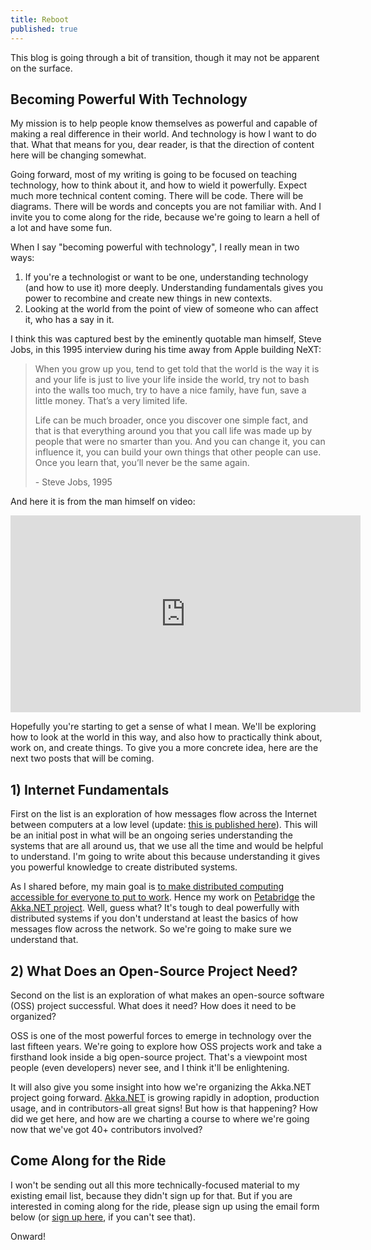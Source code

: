 ```yaml
---
title: Reboot
published: true
---
```

This blog is going through a bit of transition, though it may not be apparent on the surface.

## Becoming Powerful With Technology
My mission is to help people know themselves as powerful and capable of making a real difference in their world. And technology is how I want to do that. What that means for you, dear reader, is that the direction of content here will be changing somewhat.

Going forward, most of my writing is going to be focused on teaching technology, how to think about it, and how to wield it powerfully. Expect much more technical content coming. There will be code. There will be diagrams. There will be words and concepts you are not familiar with. And I invite you to come along for the ride, because we're going to learn a hell of a lot and have some fun.

When I say "becoming powerful with technology", I really mean in two ways:

1. If you're a technologist or want to be one, understanding technology (and how to use it) more deeply. Understanding fundamentals gives you power to recombine and create new things in new contexts.
2. Looking at the world from the point of view of someone who can affect it, who has a say in it.

I think this was captured best by the eminently quotable man himself, Steve Jobs, in this 1995 interview during his time away from Apple building NeXT:

> When you grow up you, tend to get told that the world is the way it is and your life is just to live your life inside the world, try not to bash into the walls too much, try to have a nice family, have fun, save a little money. That’s a very limited life.
>
> Life can be much broader, once you discover one simple fact, and that is that everything around you that you call life was made up by people that were no smarter than you. And you can change it, you can influence it, you can build your own things that other people can use. Once you learn that, you’ll never be the same again.
>
> \- Steve Jobs, 1995

And here it is from the man himself on video:

<div class="flex-video">
    <iframe class="center" width="560" height="315" src="https://www.youtube.com/embed/kYfNvmF0Bqw" frameborder="0" allowfullscreen></iframe>
</div>

Hopefully you're starting to get a sense of what I mean. We'll be exploring how to look at the world in this way, and also how to practically think about, work on, and create things. To give you a more concrete idea, here are the next two posts that will be coming.

<a name="morelink"></a>

## 1) Internet Fundamentals
First on the list is an exploration of how messages flow across the Internet between computers at a low level (update: [this is published here](/network-fundamentals-how-messages-flow-through-sockets/)). This will be an initial post in what will be an ongoing series understanding the systems that are all around us, that we use all the time and would be helpful to understand. I'm going to write about this because understanding it gives you powerful knowledge to create distributed systems.

<!-- more -->

As I shared before, my main goal is [to make distributed computing accessible for everyone to put to work](https://andrewskotzko.com/computing-the-battle-of-the-futures/). Hence my work on [Petabridge](https://petabridge.com) the [Akka.NET project](http://getakka.net). Well, guess what? It's tough to deal powerfully with distributed systems if you don't understand at least the basics of how messages flow across the network. So we're going to make sure we understand that.

## 2) What Does an Open-Source Project Need?
Second on the list is an exploration of what makes an open-source software (OSS) project successful. What does it need? How does it need to be organized?

OSS is one of the most powerful forces to emerge in technology over the last fifteen years. We're going to explore how OSS projects work and take a firsthand look inside a big open-source project. That's a viewpoint most people (even developers) never see, and I think it'll be enlightening.

It will also give you some insight into how we're organizing the Akka.NET project going forward. [Akka.NET](http://getakka.net) is growing rapidly in adoption, production usage, and in contributors-all great signs! But how is that happening? How did we get here, and how are we charting a course to where we're going now that we've got 40+ contributors involved?

## Come Along for the Ride
I won't be sending out all this more technically-focused material to my existing email list, because they didn't sign up for that. But if you are interested in coming along for the ride, please sign up using the email form below<span class="hidden"> (or [sign up here](http://eepurl.com/bttpY5), if you can't see that)</span>.

Onward!